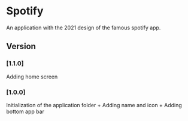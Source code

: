 # Spotify
An application with the 2021 design of the famous spotify app.

## Version
### [1.1.0] 
Adding home screen

### [1.0.0] 
Initialization of the application folder + Adding name and icon + Adding bottom app bar